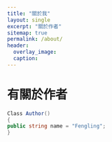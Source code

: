 ```yaml
---
title: "關於我"
layout: single
excerpt: "關於作者"
sitemap: true
permalink: /about/
header:
  overlay_image: 
  caption: 
---
```


# 有關於作者
```C#
Class Author()
{
public string name = "Fengling";
}
```